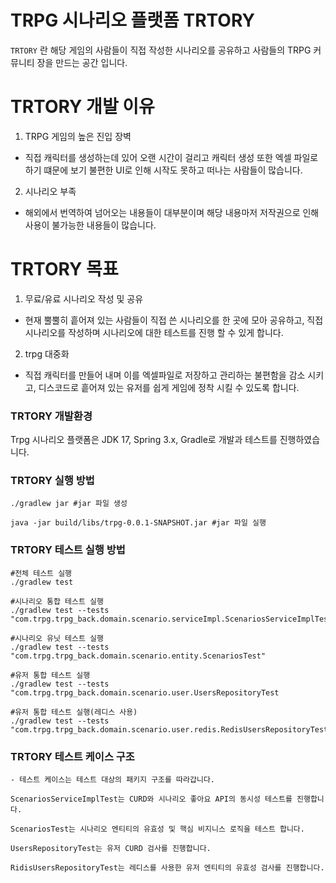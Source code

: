 # TRPG 시나리오 플랫폼 TRTORY

`TRTORY` 란 해당 게임의 사람들이 직접 작성한
시나리오를 공유하고 사람들의 TRPG 커뮤니티 장을 만드는 공간 입니다.

# TRTORY 개발 이유
1. TRPG 게임의 높은 진입 장벽
+ 직접 캐릭터를 생성하는데 있어 오랜 시간이 걸리고 캐릭터 생성 또한 엑셀 파일로 하기 떄문에 보기 불편한 UI로 인해 시작도 못하고 떠나는 사람들이 많습니다.
2. 시나리오 부족
+ 해외에서 번역하여 넘어오는 내용들이 대부분이며 해당 내용마저 저작권으로 인해 사용이 불가능한 내용들이 많습니다.
# TRTORY 목표
1. 무료/유료 시나리오 작성 및 공유
- 현재 뿔뿔히 흩어져 있는 사람들이 직접 쓴 시나리오를 한 곳에 모아 공유하고, 직접 시나리오를 작성하며 시나리오에 대한 테스트를 진행 할 수 있게 합니다.
2. trpg 대중화
- 직접 캐릭터를 만들어 내며 이를 엑셀파일로 저장하고 관리하는 불편함을 감소 시키고, 디스코드로 흩어져 있는 유저를 쉽게 게임에 정착 시킬 수 있도록 합니다.

### TRTORY 개발환경 ###
Trpg 시나리오 플랫폼은 JDK 17, Spring 3.x, Gradle로 개발과 테스트를 진행하였습니다.

### TRTORY 실행 방법 ###
    ./gradlew jar #jar 파일 생성

    java -jar build/libs/trpg-0.0.1-SNAPSHOT.jar #jar 파일 실행

### TRTORY 테스트 실행 방법 ###
    #전체 테스트 실행
    ./gradlew test

    #시나리오 통합 테스트 실행
    ./gradlew test --tests "com.trpg.trpg_back.domain.scenario.serviceImpl.ScenariosServiceImplTest" 

    #시나리오 유닛 테스트 실행
    ./gradlew test --tests "com.trpg.trpg_back.domain.scenario.entity.ScenariosTest" 

    #유저 통합 테스트 실행
    ./gradlew test --tests "com.trpg.trpg_back.domain.scenario.user.UsersRepositoryTest

    #유저 통합 테스트 실행(레디스 사용)
    ./gradlew test --tests "com.trpg.trpg_back.domain.scenario.user.redis.RedisUsersRepositoryTest"


### TRTORY 테스트 케이스 구조 ###
    - 테스트 케이스는 테스트 대상의 패키지 구조를 따라갑니다.

    ScenariosServiceImplTest는 CURD와 시나리오 좋아요 API의 동시성 테스트를 진행합니다.

    ScenariosTest는 시나리오 엔티티의 유효성 및 핵심 비지니스 로직을 테스트 합니다.

    UsersRepositoryTest는 유저 CURD 검사를 진행합니다.
    
    RidisUsersRepositoryTest는 레디스를 사용한 유저 엔티티의 유효성 검사를 진행합니다.
